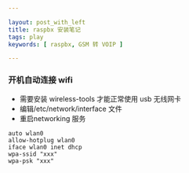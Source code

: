```yaml
---

layout: post_with_left
title: raspbx 安装笔记
tags: play
keywords: [ raspbx, GSM 转 VOIP ]

---
```


### 开机自动连接 wifi 
+ 需要安装 wireless-tools 才能正常使用 usb 无线网卡
+ 编辑/etc/network/interface 文件
+ 重启networking 服务

```
auto wlan0
allow-hotplug wlan0
iface wlan0 inet dhcp
wpa-ssid "xxx"
wpa-psk "xxx"
```
